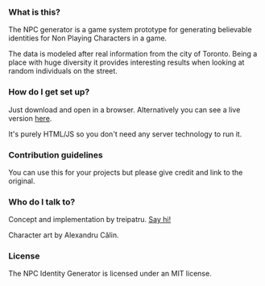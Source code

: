 ### What is this? ###

The NPC generator is a game system prototype for generating believable identities for Non Playing Characters in a game.

The data is modeled after real information from the city of Toronto. Being a place with huge diversity it provides interesting results when looking at random individuals on the street.

### How do I get set up? ###

Just download and open in a browser. Alternatively you can see a live version [here](http://www.planet34.org/box/prj/npcgen/).

It's purely HTML/JS so you don't need any server technology to run it.

### Contribution guidelines ###

You can use this for your projects but please give credit and link to the original.

### Who do I talk to? ###

Concept and implementation by treipatru. [Say hi!](http://planet34.org)

Character art by Alexandru Călin.

### License ###
The NPC Identity Generator is licensed under an MIT license.
